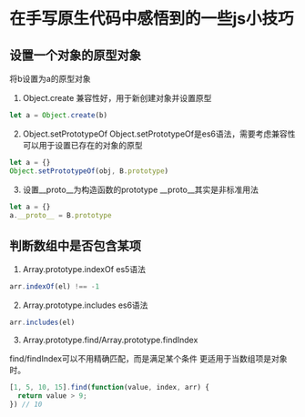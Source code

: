 # 在手写原生代码中感悟到的一些js小技巧

## 设置一个对象的原型对象
将b设置为a的原型对象

1. Object.create
兼容性好，用于新创建对象并设置原型

```javascript
let a = Object.create(b)
```

2. Object.setPrototypeOf
Object.setPrototypeOf是es6语法，需要考虑兼容性
可以用于设置已存在的对象的原型

```javascript
let a = {}
Object.setPrototypeOf(obj, B.prototype)
```

3. 设置__proto__为构造函数的prototype
__proto__其实是非标准用法

```javascript
let a = {}
a.__proto__ = B.prototype
```

## 判断数组中是否包含某项

1. Array.prototype.indexOf
es5语法

```javascript
arr.indexOf(el) !== -1
```

2. Array.prototype.includes
es6语法

```javascript
arr.includes(el)
```

3. Array.prototype.find/Array.prototype.findIndex

find/findIndex可以不用精确匹配，而是满足某个条件
更适用于当数组项是对象时。

```javascript
[1, 5, 10, 15].find(function(value, index, arr) {
  return value > 9;
}) // 10
```
